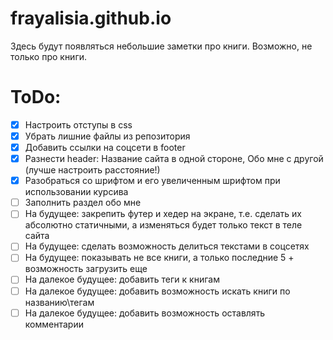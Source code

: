 # frayalisia.github.io
Здесь будут появляться небольшие заметки про книги. 
Возможно, не только про книги. 

# ToDo:
- [X] Настроить отступы в css
- [X] Убрать лишние файлы из репозитория
- [X] Добавить ссылки на соцсети в footer
- [X] Разнести header: Название сайта в одной стороне, Обо мне с другой (лучше настроить расстояние!)
- [X] Разобраться со шрифтом и его увеличенным шрифтом при использовании курсива
- [ ] Заполнить раздел обо мне
- [ ] На будущее: закрепить футер и хедер на экране, т.е. сделать их абсолютно статичными, а изменяться будет только текст в теле сайта
- [ ] На будущее: сделать возможность делиться текстами в соцсетях
- [ ] На будущее: показывать не все книги, а только последние 5 + возможность загрузить еще
- [ ] На далекое будущее: добавить теги к книгам
- [ ] На далекое будущее: добавить возможность искать книги по названию\тегам
- [ ] На далекое будущее: добавить возможность оставлять комментарии
